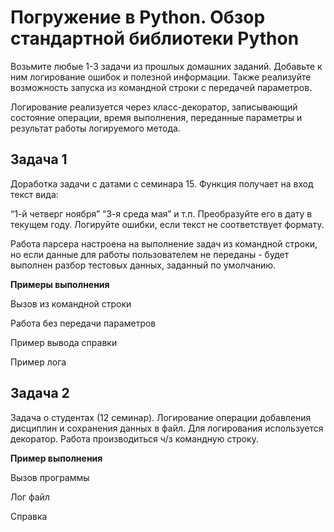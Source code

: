 # Погружение в Python. Обзор стандартной библиотеки Python

Возьмите любые 1-3 задачи из прошлых домашних заданий. Добавьте к ним логирование ошибок и полезной информации. Также реализуйте возможность запуска из командной строки с передачей параметров.

Логирование реализуется через класс-декоратор, записывающий состояние операции, время выполнения, переданные параметры и результат работы логируемого метода.

## Задача 1
Доработка задачи с датами с семинара 15.
Функция получает на вход текст вида:

“1-й четверг ноября”
“3-я среда мая” и т.п.
Преобразуйте его в дату в текущем году. Логируйте ошибки, если текст не соответствует формату.

Работа парсера настроена на выполнение задач из командной строки, но если данные для работы пользователем не переданы - будет выполнен разбор тестовых данных, заданный по умолчанию.

**Примеры выполнения**

Вызов из командной строки

Работа без передачи параметров

Пример вывода справки

Пример лога



## Задача 2
Задача о студентах (12 семинар). Логирование операции добавления дисциплин и сохранения данных в файл. Для логирования используется декоратор. Работа производиться ч/з командную строку.

**Пример выполнения**

Вызов программы



Лог файл


Справка

